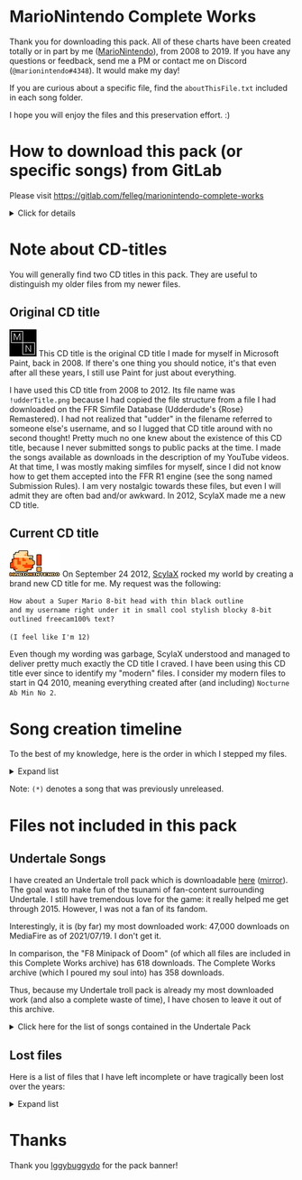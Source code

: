 MarioNintendo Complete Works
============================

Thank you for downloading this pack. All of these charts have been created totally or in part
by me ([MarioNintendo](http://www.flashflashrevolution.com/profile/MarioNintendo/)), from 2008 to 2019. If you
have any questions or feedback, send me a PM or contact me on Discord (`@marionintendo#4348`). It would make my
day!

If you are curious about a specific file, find the `aboutThisFile.txt` included in each song folder.

I hope you will enjoy the files and this preservation effort. :)

How to download this pack (or specific songs) from GitLab
=========================================================

Please visit https://gitlab.com/felleg/marionintendo-complete-works

<details><summary>Click for details</summary>
Scroll back to the top of this page, and click the download button:
![How to download this pack](howtodownload.png)

Playing the pack with StepMania Online
--------------------------------------

**If you download the pack from GitLab, you will have to rename the pack folder from
`marionintendo-complete-works-master` to `MarioNintendo Complete Works` if you want to play it over StepMania
Online.**

Downloading individual songs
----------------------------

Don't want to download the full pack? Simply follow these steps:
![How to download a single song](download1song.png)
</details>


Note about CD-titles
====================

You will generally find two CD titles in this pack. They are useful to distinguish my older files from my newer
files.

Original CD title
-----------------

![](og-mntitle.png)
This CD title is the original CD title I made for myself in Microsoft Paint, back in 2008.
If there's one thing you should notice, it's that even after all these years, I still use Paint for just about
everything.

I have used this CD title from 2008 to 2012. Its file name was `!udderTitle.png` because I had copied the file
structure from a file I had downloaded on the FFR Simfile Database (Udderdude's {Rose} Remastered). I had not
realized that "udder" in the filename referred to someone else's username, and so I lugged that CD title around
with no second thought! Pretty much no one knew about the existence of this CD title,
because I never submitted songs to public packs at the time. I made the songs available as downloads in the
description of my YouTube videos. At that time, I was mostly making simfiles for myself, since I did not know
how to get them accepted into the FFR R1 engine (see the song named Submission Rules). I am very nostalgic
towards these files, but even I will admit they are often bad and/or awkward. In 2012, ScylaX made me a new CD
title.

Current CD title
----------------

![](mntitle.png)
On September 24 2012, [ScylaX](http://flashflashrevolution.com/profile/ScylaX) rocked my world by creating a
brand new CD title for me. My request was the following:

```
How about a Super Mario 8-bit head with thin black outline
and my username right under it in small cool stylish blocky 8-bit outlined freecam100% text?

(I feel like I'm 12)
```

Even though my wording was garbage, ScylaX understood and managed to deliver pretty much exactly the CD title
I craved. I have been using this CD title ever since to identify my "modern" files. I consider my modern files
to start in Q4 2010, meaning everything created after (and including) `Nocturne Ab Min No 2`.

Song creation timeline
======================

To the best of my knowledge, here is the order in which I stepped my files. 

<details><summary>Expand list</summary>
<p>

```
  2008
========
(*) Winter
(*) {Rose} Remastered
(*) Loituma speedcore

  2009
========
(*) Candy Pop
(*) Mr Larpus
(*) Metropolis
Hell in 3 Seconds
The Time Warp
Jungle
(*) Tricky's Song
(*) FFReedom

  2010
========
Don't give a FUCK
(*) Nocturne Ab Min No 2
In Flux
(*) Spacefarer
Animus Intorqueo 1
Animus Intorqueo 2
Animus Intorqueo 3
Automata
Comfortably Lost
Stress

  2011
========
(*) Unf
botu1
Baby Still Too Fat
Love, The Elephant
(*) He's A Pirate
Mortal Kombat Metal Menu
spanish
Submission Rules
Lives Without Meaning
umad
I hate humans
Xanthystrauma

  2012
========
Never Enough
S
FF7 - Theme of Aeris
ULTRAnumb
Pictures at an Exhibition
Redirected Moonlight
shes got moxie
lookoutthewindow
.357 Magnum
Art of the Madness
Mario Mix for Piano
Jazzman - Super Mario Bros.
Pokemon BW - Elite Four
Mega Man 9 Rock Medley
Unshakeable
Car select
A Crimson Rose and a Gin Tonic

  2013
========
-Slapstick-
Felix^3
Accelerator
PWRPFF RAVES
La fuite des jours
(*) Heaven's Gate

  2014
========
Frainbreeze
(*) O Canada
(*) Wheelpower & Go
(*) Spinal Fluid Explosion Girl
(*) Space Threat
Shovel Knight Main Theme
Magical Sound Shower

  2015
========
(*) Moon Trance
(*) Entre l'ombre et la lumiere
(*) Fghjukiolkijhngbfvrgthyujikolkijuhgbfvrtgyhujioikj
Drive of Unliving Things
Mario Paint Medley
Ground Theme - Underground Theme

  2016 (most of these songs were included in VGMP4)
========
January
-------
	Chelnov Theme
February
--------
	The Void of Space
	A Beautiful Day For Golf
March
-----
	Hope & Joy Peace & Love
	DARK DEMON'S SONG
	Gear Getaway
	Balloon Fight Medley
April
-----
	The Mysterious Murasame Castle
May
---
	Black Rain
	Coeur de Ceramique
	Staff Credits (Mario Kart 7)
	You're IZAYOI
June
----
	City
	Kingdom of Devotindos
	Blue Field & Catch'em Theme
	Alien Lair
	Blade's Theme
	TAKE OFF
	Sortie
	Inner Goldfield
	Ending Theme
	Life Flashing Before One's Eyes
	Cursed Destiny
	Underwater
	Gerudo Valley
	Temple
September (after the VGMP4 release)
-----------------------------------
	(*) Megalovania
Also ...
--------
	(*) Hardwired
	Area A
	12-gauge pez dispenser

  2017
========
Boss Battle
Beep Beep I'm a Sheep
I've Got Rhythm

  2018
========
Tiger Rag
(*) Computer Blues
(*) Aleph-0

  2019
========
(*) Firewall
```

</details>

Note: `(*)` denotes a song that was previously unreleased.

Files not included in this pack
======================================

## Undertale Songs

I have created an Undertale troll pack which is downloadable [here](https://www.stepmania.com/forums/song-packs/show/5564) ([mirror](https://www.mediafire.com/file/c01zje458zlbvzg/Undertale_Pack.zip/file)). The goal was to make fun of the tsunami of fan-content surrounding Undertale.  I still have tremendous love for the game: it really helped me get through 2015. However, I was not a fan of its fandom.

Interestingly, it is (by far) my most downloaded work: 47,000 downloads on MediaFire as of 2021/07/19. I don't get it.

In comparison, the "F8 Minipack of Doom" (of which all files are included in this Complete Works archive) has 618 downloads.
The Complete Works archive (which I poured my soul into) has 358 downloads.

Thus, because my Undertale troll pack is already my most downloaded work (and also a complete waste of time), I have chosen to leave it out of this archive.

<details><summary>Click here for the list of songs contained in the Undertale Pack</summary>
<p>

```
.
├── Chill (MarioNintendo)
├── Ghouliday (MarioNintendo)
├── list.txt
├── Long Elevator (MarioNintendo)
├── Oh My (MarioNintendo)
├── Ooo (MarioNintendo)
├── packlogo.png
├── Pathetic House (MarioNintendo)
├── She's Playing The Piano (MarioNintendo)
├── Small Shock (MarioNintendo)
├── Spooktune (MarioNintendo)
├── The Barrier (MarioNintendo)
└── You Idiot (MarioNintendo)
```
As you can see, pretty terrible selection (on purpose). :)
</details>

## Lost files

Here is a list of files that I have left incomplete or have tragically been lost over the years:

<details><summary>Expand list</summary>
<p>

```
900%MAX ANGERpower
Bring Back That Leroy Brown (This file from 2008 is lost, but the first 20 seconds were stepped. Circa 2009)
Circuit (Mario Kart 7 remix from Super Smash Bros. for Wii U)
Cities of the Future (Infected mushrooms, milla remix)
Diablosis Naga
Dwelling of Doom (Shnabubula)
Goodbye Yellow Brick Road (This file from 2008 is completely lost)
Magnum (xKore)
Manxome (Ryan Iyengar)
naTivefAce (playable in Dragons Fury engine, mostly stepped by Razor though)
PAC-MAN (Super Smash Bros. Wii U Version)
Reeps 2.0
steppin it up (Nick Perrin)
Super Mario Dirty Mix (A physician & A Scholar, never got permission for FFR)
```
</details>

Thanks
======

Thank you [Iggybuggydo](http://www.flashflashrevolution.com/profile/iggybuggydo) for the pack banner!
